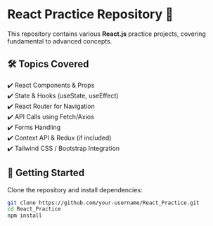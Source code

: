 # React Practice Repository 🚀  

This repository contains various **React.js** practice projects, covering fundamental to advanced concepts.

## 🛠️ Topics Covered
✔️ React Components & Props  
✔️ State & Hooks (useState, useEffect)  
✔️ React Router for Navigation  
✔️ API Calls using Fetch/Axios  
✔️ Forms Handling  
✔️ Context API & Redux (if included)  
✔️ Tailwind CSS / Bootstrap Integration  

## 🚀 Getting Started  
Clone the repository and install dependencies:  

```sh
git clone https://github.com/your-username/React_Practice.git
cd React_Practice
npm install
